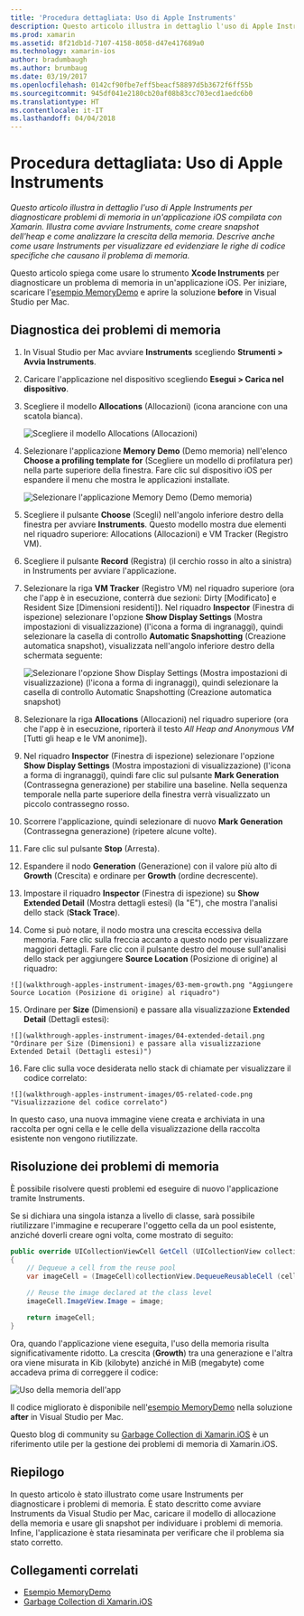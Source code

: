```yaml
---
title: 'Procedura dettagliata: Uso di Apple Instruments'
description: Questo articolo illustra in dettaglio l'uso di Apple Instruments per diagnosticare problemi di memoria in un'applicazione iOS compilata con Xamarin. Illustra come avviare Instruments, come creare snapshot dell'heap e come analizzare la crescita della memoria. Descrive anche come usare Instruments per visualizzare ed evidenziare le righe di codice specifiche che causano il problema di memoria.
ms.prod: xamarin
ms.assetid: 8f21db1d-7107-4158-8058-d47e417689a0
ms.technology: xamarin-ios
author: bradumbaugh
ms.author: brumbaug
ms.date: 03/19/2017
ms.openlocfilehash: 0142cf90fbe7eff5beacf58897d5b3672f6ff55b
ms.sourcegitcommit: 945df041e2180cb20af08b83cc703ecd1aedc6b0
ms.translationtype: HT
ms.contentlocale: it-IT
ms.lasthandoff: 04/04/2018
---
```

# <a name="walkthrough---using-apples-instruments-tool"></a>Procedura dettagliata: Uso di Apple Instruments

_Questo articolo illustra in dettaglio l'uso di Apple Instruments per diagnosticare problemi di memoria in un'applicazione iOS compilata con Xamarin. Illustra come avviare Instruments, come creare snapshot dell'heap e come analizzare la crescita della memoria. Descrive anche come usare Instruments per visualizzare ed evidenziare le righe di codice specifiche che causano il problema di memoria._

Questo articolo spiega come usare lo strumento **Xcode Instruments** per diagnosticare un problema di memoria in un'applicazione iOS.
Per iniziare, scaricare l'[esempio MemoryDemo](https://developer.xamarin.com/samples/monotouch/Profiling/MemoryDemo/) e aprire la soluzione **before** in Visual Studio per Mac.

## <a name="diagnosing-the-memory-issues"></a>Diagnostica dei problemi di memoria

1.  In Visual Studio per Mac avviare **Instruments** scegliendo **Strumenti > Avvia Instruments**.
2.  Caricare l'applicazione nel dispositivo scegliendo **Esegui > Carica nel dispositivo**.
3.  Scegliere il modello **Allocations** (Allocazioni) (icona arancione con una scatola bianca).

    ![](walkthrough-apples-instrument-images/00-allocations-tempate.png "Scegliere il modello Allocations (Allocazioni)")

4.  Selezionare l'applicazione **Memory Demo** (Demo memoria) nell'elenco **Choose a profiling template for** (Scegliere un modello di profilatura per) nella parte superiore della finestra. Fare clic sul dispositivo iOS per espandere il menu che mostra le applicazioni installate.

    ![](walkthrough-apples-instrument-images/01-mem-demo.png "Selezionare l'applicazione Memory Demo (Demo memoria)")

5.  Scegliere il pulsante **Choose** (Scegli) nell'angolo inferiore destro della finestra per avviare **Instruments**. Questo modello mostra due elementi nel riquadro superiore: Allocations (Allocazioni) e VM Tracker (Registro VM).

6.  Scegliere il pulsante **Record** (Registra) (il cerchio rosso in alto a sinistra) in Instruments per avviare l'applicazione.

7.  Selezionare la riga **VM Tracker** (Registro VM) nel riquadro superiore (ora che l'app è in esecuzione, conterrà due sezioni: Dirty [Modificato] e Resident Size [Dimensioni residenti]). Nel riquadro **Inspector** (Finestra di ispezione) selezionare l'opzione **Show Display Settings** (Mostra impostazioni di visualizzazione) (l'icona a forma di ingranaggi), quindi selezionare la casella di controllo **Automatic Snapshotting** (Creazione automatica snapshot), visualizzata nell'angolo inferiore destro della schermata seguente:

    ![](walkthrough-apples-instrument-images/02-auto-snapshot.png "Selezionare l'opzione Show Display Settings (Mostra impostazioni di visualizzazione) (l'icona a forma di ingranaggi), quindi selezionare la casella di controllo Automatic Snapshotting (Creazione automatica snapshot)")

8.  Selezionare la riga **Allocations** (Allocazioni) nel riquadro superiore (ora che l'app è in esecuzione, riporterà il testo *All Heap and Anonymous VM* [Tutti gli heap e le VM anonime]).
9.  Nel riquadro **Inspector** (Finestra di ispezione) selezionare l'opzione **Show Display Settings** (Mostra impostazioni di visualizzazione) (l'icona a forma di ingranaggi), quindi fare clic sul pulsante **Mark Generation** (Contrassegna generazione) per stabilire una baseline. Nella sequenza temporale nella parte superiore della finestra verrà visualizzato un piccolo contrassegno rosso.
10.  Scorrere l'applicazione, quindi selezionare di nuovo **Mark Generation** (Contrassegna generazione) (ripetere alcune volte).
11.  Fare clic sul pulsante **Stop** (Arresta).
12.  Espandere il nodo **Generation** (Generazione) con il valore più alto di **Growth** (Crescita) e ordinare per **Growth** (ordine decrescente).
13.  Impostare il riquadro **Inspector** (Finestra di ispezione) su **Show Extended Detail** (Mostra dettagli estesi) (la "E"), che mostra l'analisi dello stack (**Stack Trace**).

14.  Come si può notare, il nodo **<non-object>** mostra una crescita eccessiva della memoria. Fare clic sulla freccia accanto a questo nodo per visualizzare maggiori dettagli. Fare clic con il pulsante destro del mouse sull'analisi dello stack per aggiungere **Source Location** (Posizione di origine) al riquadro:

    ![](walkthrough-apples-instrument-images/03-mem-growth.png "Aggiungere Source Location (Posizione di origine) al riquadro")

15.  Ordinare per **Size** (Dimensioni) e passare alla visualizzazione **Extended Detail** (Dettagli estesi):

    ![](walkthrough-apples-instrument-images/04-extended-detail.png "Ordinare per Size (Dimensioni) e passare alla visualizzazione Extended Detail (Dettagli estesi)")

16.  Fare clic sulla voce desiderata nello stack di chiamate per visualizzare il codice correlato:

    ![](walkthrough-apples-instrument-images/05-related-code.png "Visualizzazione del codice correlato")

In questo caso, una nuova immagine viene creata e archiviata in una raccolta per ogni cella e le celle della visualizzazione della raccolta esistente non vengono riutilizzate.

## <a name="resolving-the-memory-issues"></a>Risoluzione dei problemi di memoria

È possibile risolvere questi problemi ed eseguire di nuovo l'applicazione tramite Instruments.

Se si dichiara una singola istanza a livello di classe, sarà possibile riutilizzare l'immagine e recuperare l'oggetto cella da un pool esistente, anziché doverli creare ogni volta, come mostrato di seguito:

```csharp
public override UICollectionViewCell GetCell (UICollectionView collectionView, NSIndexPath indexPath)
{
    // Dequeue a cell from the reuse pool
    var imageCell = (ImageCell)collectionView.DequeueReusableCell (cellId, indexPath);

    // Reuse the image declared at the class level
    imageCell.ImageView.Image = image;

    return imageCell;
}
```

Ora, quando l'applicazione viene eseguita, l'uso della memoria risulta significativamente ridotto. La crescita (**Growth**) tra una generazione e l'altra ora viene misurata in Kib (kilobyte) anziché in MiB (megabyte) come accadeva prima di correggere il codice:

![](walkthrough-apples-instrument-images/06-reduced-memory.png "Uso della memoria dell'app")

Il codice migliorato è disponibile nell'[esempio MemoryDemo](https://developer.xamarin.com/samples/monotouch/Profiling/MemoryDemo/) nella soluzione **after** in Visual Studio per Mac.

Questo blog di community su [Garbage Collection di Xamarin.iOS](https://krumelur.me/2015/04/27/xamarin-ios-the-garbage-collector-and-me/) è un riferimento utile per la gestione dei problemi di memoria di Xamarin.iOS.


## <a name="summary"></a>Riepilogo

In questo articolo è stato illustrato come usare Instruments per diagnosticare i problemi di memoria.
È stato descritto come avviare Instruments da Visual Studio per Mac, caricare il modello di allocazione della memoria e usare gli snapshot per individuare i problemi di memoria.
Infine, l'applicazione è stata riesaminata per verificare che il problema sia stato corretto.


## <a name="related-links"></a>Collegamenti correlati

- [Esempio MemoryDemo](https://developer.xamarin.com/samples/monotouch/Profiling/MemoryDemo/)
- [Garbage Collection di Xamarin.iOS](https://krumelur.me/2015/04/27/xamarin-ios-the-garbage-collector-and-me/)

